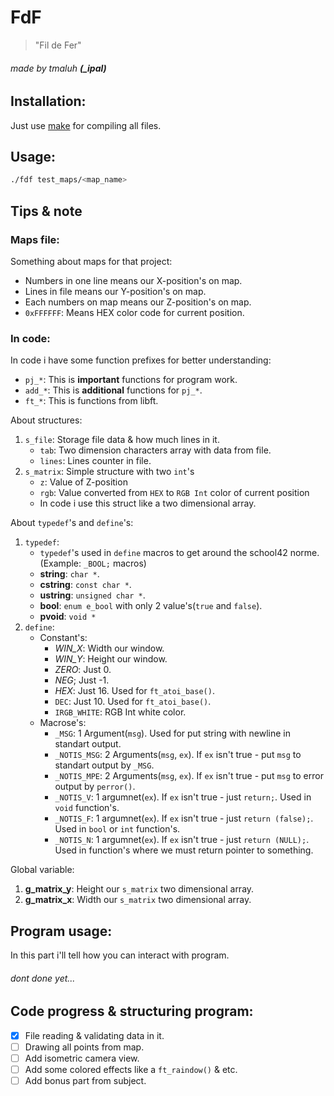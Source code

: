 # FdF
> "Fil de Fer"

###### made by tmaluh __(\_ipal)__

## Installation:

Just use [make](https://en.wikipedia.org/wiki/Makefile) for compiling all files.

## Usage:

```bash
./fdf test_maps/<map_name>
```

## Tips & note

### Maps file:

Something about maps for that project:

- Numbers in one line means our X-position's on map.
- Lines in file means our Y-position's on map.
- Each numbers on map means our Z-position's on map.
- `0xFFFFFF`: Means HEX color code for current position.

### In code:

In code i have some function prefixes for better understanding:

- `pj_*`: This is **important** functions for program work.
- `add_*`: This is __additional__ functions for `pj_*`.
- `ft_*`: This is functions from libft.

About structures:

1. `s_file`: Storage file data & how much lines in it.
	- `tab`: Two dimension characters array with data from file.
	- `lines`: Lines counter in file.
2. `s_matrix`: Simple structure with two `int`'s
	- `z`: Value of Z-position
	- `rgb`: Value converted from `HEX` to `RGB Int` color of current position
	- In code i use this struct like a two dimensional array.

About `typedef`'s and `define`'s:	
1. `typedef`:
	- `typedef`'s used in `define` macros to get around the school42 norme. (Example: `_BOOL;` macros)
	- **string**: `char *`.
	- **cstring**: `const char *`.
	- **ustring**: `unsigned char *`.
	- **bool**: `enum e_bool` with only 2 value's(`true` and `false`).
	- **pvoid**: `void *`
2. `define`:
	- Constant's:
		- *WIN_X*: Width our window.
		- *WIN_Y*: Height our window.
		- *ZERO*: Just 0.
		- *NEG*; Just -1.
		- *HEX*: Just 16. Used for `ft_atoi_base()`.
		- `DEC`: Just 10. Used for `ft_atoi_base()`.
		- `IRGB_WHITE`: RGB Int white color.
	- Macrose's:
		- `_MSG`: 1 Argument(`msg`). Used for put string with newline in standart output.
		- `_NOTIS_MSG`: 2 Arguments(`msg`, `ex`). If `ex` isn't true - put `msg` to standart output by `_MSG`.
		- `_NOTIS_MPE`: 2 Arguments(`msg`, `ex`). If `ex` isn't true - put `msg` to error output by `perror()`.
		- `_NOTIS_V`: 1 argumnet(`ex`). If `ex` isn't true - just `return;`. Used in `void` function's.
		- `_NOTIS_F`: 1 argumnet(`ex`). If `ex` isn't true - just `return (false);`. Used in `bool` or `int` function's.
		- `_NOTIS_N`: 1 argumnet(`ex`). If `ex` isn't true - just `return (NULL);`. Used in function's where we must return pointer to something.

Global variable:

1. **g_matrix_y**: Height our `s_matrix` two dimensional array.
2. **g_matrix_x**: Width our `s_matrix` two dimensional array.

## Program usage:

In this part i'll tell how you can interact with program.
###### dont done yet...

## Code progress & structuring program:

 - [x] File reading & validating data in it.
 - [ ] Drawing all points from map.
 - [ ] Add isometric camera view.
 - [ ] Add some colored effects like a `ft_raindow()` & etc.
 - [ ] Add bonus part from subject.